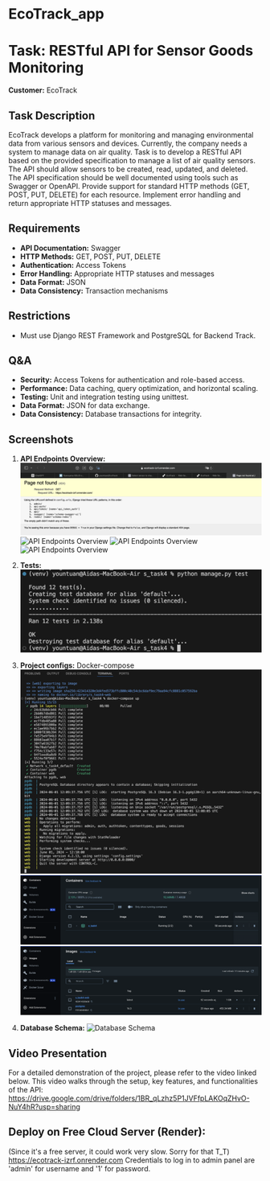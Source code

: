 # EcoTrack_app
# Task: RESTful API for Sensor Goods Monitoring

**Customer:** EcoTrack

## Task Description

EcoTrack develops a platform for monitoring and managing environmental data from various sensors and devices. Currently, the company needs a system to manage data on air quality.
Task is to develop a RESTful API based on the provided specification to manage a list of air quality sensors. The API should allow sensors to be created, read, updated, and deleted. The API specification should be well documented using tools such as Swagger or OpenAPI.
Provide support for standard HTTP methods (GET, POST, PUT, DELETE) for each resource.
Implement error handling and return appropriate HTTP statuses and messages.

## Requirements

- **API Documentation:** Swagger
- **HTTP Methods:** GET, POST, PUT, DELETE
- **Authentication:** Access Tokens
- **Error Handling:** Appropriate HTTP statuses and messages
- **Data Format:** JSON
- **Data Consistency:** Transaction mechanisms

## Restrictions

- Must use Django REST Framework and PostgreSQL for Backend Track.

## Q&A

- **Security:** Access Tokens for authentication and role-based access.
- **Performance:** Data caching, query optimization, and horizontal scaling.
- **Testing:** Unit and integration testing using unittest.
- **Data Format:** JSON for data exchange.
- **Data Consistency:** Database transactions for integrity.

## Screenshots

1. **API Endpoints Overview:**
   ![API Endpoints Overview](/screenshots/Screenshot2024-06-01at19.11.10.png)
   ![API Endpoints Overview]()
   ![API Endpoints Overview]()
   ![API Endpoints Overview]()


2. **Tests:**
   ![Tests](/screenshots/Screenshot2024-06-01at17.47.30.png)


3. **Project configs:**
   Docker-compose
   ![Docker-compose](/screenshots/Screenshot2024-06-01at18.10.31.png)
   ![Docker-compose](/screenshots/Screenshot2024-06-01at18.10.47.png)
   ![Docker-compose](/screenshots/Screenshot2024-06-01at18.10.54.png)


4. **Database Schema:**
   ![Database Schema]()

## Video Presentation

For a detailed demonstration of the project, please refer to the video linked below. This video walks through the setup, key features, and functionalities of the API:
https://drive.google.com/drive/folders/1BR_qLzhz5P1JVFfpLAKOqZHvO-NuY4hR?usp=sharing

## Deploy on Free Cloud Server (Render):
(Since it's a free server, it could work very slow. Sorry for that T_T)
https://ecotrack-izrf.onrender.com
Credentials to log in to admin panel are
'admin' for username and
'1' for password.